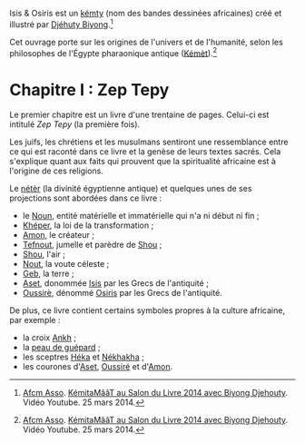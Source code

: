 <!-- TITLE: Isis & Osiris -->
<!-- SUBTITLE: Présentation du kémty Isis & Osiris -->

Isis & Osiris est un [kémty](/ouvrage/kemty/kemty-kesako) (nom des bandes dessinées africaines) créé et illustré par [Djéhuty Biyong](/personnalite/homme/ecrivain/afrique/ouest/pays/cameroun/djehuty-biyong).[^1]

Cet ouvrage porte sur les origines de l'univers et de l'humanité, selon les philosophes de l'Égypte pharaonique antique ([Kémèt](/geographie/empire/afrique/nord-est/kmt)).[^1]

# Chapitre I : Zep Tepy
Le premier chapitre est un livre d'une trentaine de pages. Celui-ci est intitulé *Zep Tepy* (la première fois).

Les juifs, les chrétiens et les musulmans sentiront une ressemblance entre ce qui est raconté dans ce livre et la genèse de leurs textes sacrés. Cela s'explique quant aux faits qui prouvent que la spiritualité africaine est à l'origine de ces religions.

Le [nétèr](/spiritualite/terminologie/afrique/nord-est/kmt/ntr) (la divinité égyptienne antique) et quelques unes de ses projections sont abordées dans ce livre :
* le [Noun](/spiritualite/concept/afrique/nord-est/kmt/noun), entité matérielle et immatérielle qui n'a ni début ni fin ;
* [Khéper](/spiritualite/concept/afrique/nord-est/kmt/kheper), la loi de la transformation ;
* [Amon](/spiritualite/divinite/projection/afrique/nord-est/kmt/amon-ra), le créateur ;
* [Tefnout](/spiritualite/divinite/projection/afrique/nord-est/kmt/tefnout), jumelle et parèdre de [Shou](/spiritualite/divinite/projection/afrique/nord-est/kmt/shou) ;
* [Shou](/spiritualite/divinite/projection/afrique/nord-est/kmt/shou), l'air ;
* [Nout](/spiritualite/divinite/projection/afrique/nord-est/kmt/nout), la voute céleste ;
* [Geb](/spiritualite/divinite/projection/afrique/nord-est/kmt/geb), la terre ;
* [Aset](/spiritualite/divinite/projection/afrique/nord-est/kmt/aset), donommée [Isis](/spiritualite/divinite/projection/afrique/nord-est/kmt/aset) par les Grecs de l'antiquité ;
* [Oussirè](/spiritualite/divinite/projection/afrique/nord-est/kmt/oussire), dénommé [Osiris](/spiritualite/divinite/projection/afrique/nord-est/kmt/oussire) par les Grecs de l'antiquité.

De plus, ce livre contient certains symboles propres à la culture africaine, par exemple :
* la croix [Ankh](/spiritualite/symbole/afrique/nord-est/kmt/ankh) ;
* la [peau de guépard](/spiritualite/symbole/afrique/a-situer/peau-de-guepard) ;
* les sceptres [Héka](/objet/noblesse/afrique/nord-est/kmt/sceptre#heka) et [Nékhakha](/objet/noblesse/afrique/nord-est/kmt/sceptre#nekhakha) ;
* les courones d'[Aset](/spiritualite/divinite/projection/afrique/nord-est/kmt/aset), [Oussiré](/spiritualite/divinite/projection/afrique/nord-est/kmt/oussire) et d'[Amon](/spiritualite/divinite/projection/afrique/nord-est/kmt/amon-ra).


[^1]: [Afcm Asso](https://www.youtube.com/channel/UCNsqyzDtr6PDtP-2hL8TBOQ). [KémitaMââT au Salon du Livre 2014 avec Biyong Djehouty](https://www.youtube.com/watch?v=5Kj776oO8xI). Vidéo Youtube. 25 mars 2014.
